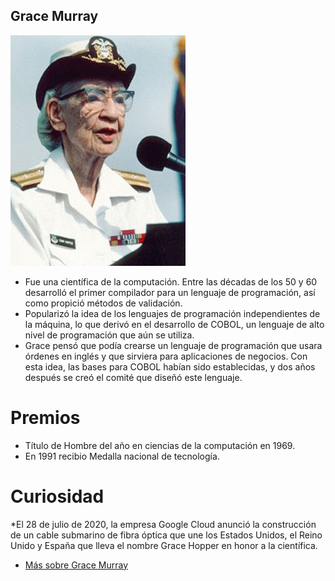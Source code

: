 ## Grace Murray
![image](grace.jpg)
* Fue una científica de la computación. Entre las décadas de los 50 y 60 desarrolló el primer compilador para un lenguaje de programación, así como propició métodos de validación. 
* Popularizó la idea de los lenguajes de programación independientes de la máquina, lo que derivó en el desarrollo de COBOL, un lenguaje de alto nivel de programación que aún se utiliza.
*  Grace pensó que podía crearse un lenguaje de programación que usara órdenes en inglés y que sirviera para aplicaciones de negocios. Con esta idea, las bases para COBOL habían sido establecidas, y dos años después se creó el comité que diseñó este lenguaje.

# Premios
* Título de Hombre del año en ciencias de la computación en 1969.
* En 1991 recibio  Medalla nacional de tecnología.

# Curiosidad 
*El 28 de julio de 2020, la empresa Google Cloud anunció la construcción de un cable submarino de fibra óptica que une los Estados Unidos, el Reino Unido y España que lleva el nombre Grace Hopper en honor a la científica.

- [Más sobre Grace Murray](https://es.wikipedia.org/wiki/Grace_Murray_Hopper)
